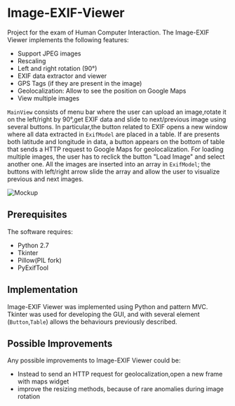 # Image-EXIF-Viewer
Project for the exam of Human Computer Interaction. The Image-EXIF Viewer implements the following features:
* Support JPEG images
* Rescaling
* Left and right rotation (90°)
* EXIF data extractor and viewer
* GPS Tags (if they are present in the image)
* Geolocalization: Allow to see the position on Google Maps
* View multiple images

```MainView``` consists of menu bar where the user can upload an image,rotate it on the left/right by 90°,get EXIF data and slide to next/previous image using several buttons. In particular,the button related to EXIF opens a new window where all  data extracted in ```ExifModel``` are placed in a table. If are presents both latitude and longitude in data, a button appears on the bottom of table that sends a HTTP request to Google Maps for geolocalization. For loading multiple images, the user has to reclick the button "Load Image" and select another one. All the images are inserted into an array in ```ExifModel```; the buttons with left/right arrow slide the array and allow the user to visualize previous and next images.


![Mockup](/mockup/mockup.png)

## Prerequisites
The software requires:

* Python 2.7
* Tkinter
* Pillow(PIL fork)
* PyExifTool

## Implementation
Image-EXIF Viewer was implemented using Python and pattern MVC. Tkinter was used for developing the GUI, and with several element (```Button```,```Table```) allows the behaviours previously described.

## Possible Improvements
Any possible improvements to Image-EXIF Viewer could be:
* Instead to send an HTTP request for geolocalization,open a new frame with maps widget
* improve the resizing methods, because of rare anomalies during image rotation

